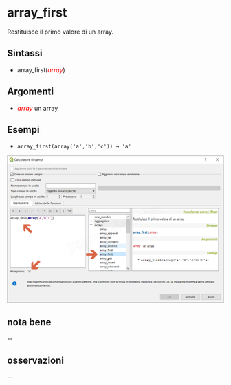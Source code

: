 # array_first

Restituisce il primo valore di un array.

## Sintassi

* array_first(_<span style="color:red;">array</span>_)

## Argomenti

* _<span style="color:red;">array</span>_ un array

## Esempi

* `array_first(array('a','b','c')) → 'a'`

![](../../img/arrays/array_first/array_first1.png)

## nota bene

--

## osservazioni

--
